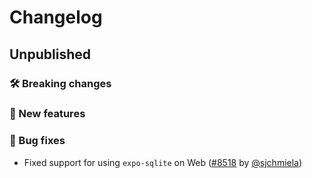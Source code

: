 # Changelog

## Unpublished

### 🛠 Breaking changes

### 🎉 New features

### 🐛 Bug fixes

- Fixed support for using `expo-sqlite` on Web ([#8518](https://github.com/expo/expo/pull/8518) by [@sjchmiela](https://github.com/sjchmiela))
